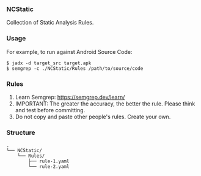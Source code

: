 ### NCStatic

Collection of Static Analysis Rules.

### Usage

For example, to run against Android Source Code:

```
$ jadx -d target_src target.apk
$ semgrep -c ./NCStatic/Rules /path/to/source/code
```

### Rules

1. Learn Semgrep: https://semgrep.dev/learn/
2. IMPORTANT: The greater the accuracy, the better the rule. Please think and test before committing.
3. Do not copy and paste other people's rules. Create your own.

### Structure

```
.
└── NCStatic/
    └── Rules/
        ├── rule-1.yaml
        └── rule-2.yaml
``` 